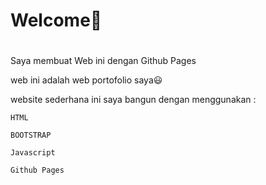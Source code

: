 <h1>Welcome🙋</h1>
  

 # 



  
  Saya membuat Web ini dengan Github Pages 
  <p href="#">web ini adalah web portofolio saya😃</p>
  website sederhana ini saya bangun 
  dengan menggunakan :
 
 `` HTML `` 
 
 `` BOOTSTRAP ``
 
 `` Javascript ``
 
 `` Github Pages ``
 
